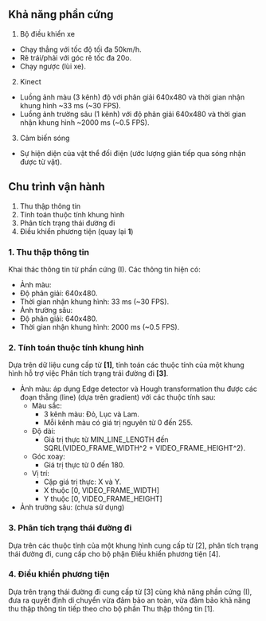 ## Khả năng phần cứng
1. Bộ điều khiển xe
  - Chạy thẳng với tốc độ tối đa 50km/h.
  -	Rẽ trái/phải với góc rẽ tốc đa 20o.
  - Chạy ngược (lùi xe).
2. Kinect
  - Luồng ảnh màu (3 kênh) độ với phân giải 640x480 và thời gian nhận khung hình ~33 ms (~30 FPS).
  -	Luồng ảnh trường sâu (1 kênh) với độ phân giải 640x480 và thời gian nhận khung hình ~2000 ms (~0.5 FPS).
3. Cảm biến sóng
  -	Sự hiện diện của vật thể đối điện (ước lượng gián tiếp qua sóng nhận được từ vật).

## Chu trình vận hành

1. Thu thập thông tin 
2. Tính toán thuộc tính khung hình
3. Phân tích trạng thái đường đi
4. Điều khiển phương tiện (quay lại **1**)

### 1. Thu thập thông tin
Khai thác thông tin từ phần cứng (I). Các thông tin hiện có:
-	Ảnh màu:
  - Độ phân giải: 640x480.
  - Thời gian nhận khung hình: 33 ms (~30 FPS).
-	Ảnh trường sâu:
  - Độ phân giải: 640x480.
  - Thời gian nhận khung hình: 2000 ms (~0.5 FPS).

### 2. Tính toán thuộc tính khung hình
Dựa trên dữ liệu cung cấp từ **[1]**, tính toán các thuộc tính của một khung hình hỗ trợ việc Phân tích trạng trái đường đi **[3]**.
- Ảnh màu: áp dụng Edge detector và Hough transformation thu được các đoạn thẳng (line) (dựa trên gradient) với các thuộc tính sau:
  - Màu sắc:
    - 3 kênh màu: Đỏ, Lục và Lam.
    - Mỗi kênh màu có giá trị nguyên từ 0 đến 255.
  - Độ dài:
    - Giá trị thực từ MIN_LINE_LENGTH đến SQRL(VIDEO_FRAME_WIDTH^2 + VIDEO_FRAME_HEIGHT^2).
  - Góc xoay:
    - Giá trị thực từ 0 đến 180.
  -	Vị trí:
    - Cặp giá trị thực: X và Y.
    - X thuộc [0, VIDEO_FRAME_WIDTH]
    - Y thuộc [0, VIDEO_FRAME_HEIGHT]
- Ảnh trường sâu: (chưa sử dụng)

### 3.	Phân tích trạng thái đường đi
Dựa trên các thuộc tính của một khung hình cung cấp từ [2], phân tích trạng thái đường đi, cung cấp cho bộ phận Điều khiển phương tiện [4].

### 4.	Điều khiển phương tiện
Dựa trên trạng thái đường đi cung cấp từ [3] cùng khả năng phần cứng (I), đưa ra quyết định di chuyển vừa đảm bảo an toàn, vừa đảm bảo khả năng thu thập thông tin tiếp theo cho bộ phần Thu thập thông tin [1].


